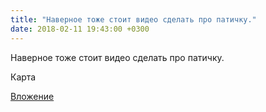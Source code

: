 ```yaml
---
title: "Наверное тоже стоит видео сделать про патичку."
date: 2018-02-11 19:43:00 +0300
---
```


Наверное тоже стоит видео сделать про патичку.

Карта

[Вложение](/assets/vk_photos/2/wZp11RbH81M.jpg)

